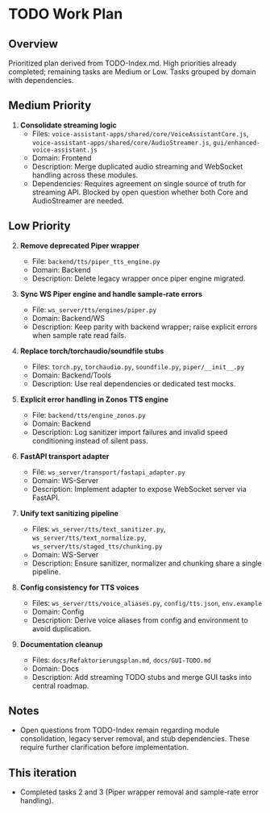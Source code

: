 # TODO Work Plan

## Overview
Prioritized plan derived from TODO-Index.md. High priorities already completed; remaining tasks are Medium or Low. Tasks grouped by domain with dependencies.

## Medium Priority
1. **Consolidate streaming logic**  
   - Files: `voice-assistant-apps/shared/core/VoiceAssistantCore.js`, `voice-assistant-apps/shared/core/AudioStreamer.js`, `gui/enhanced-voice-assistant.js`  
   - Domain: Frontend  
   - Description: Merge duplicated audio streaming and WebSocket handling across these modules.  
   - Dependencies: Requires agreement on single source of truth for streaming API. Blocked by open question whether both Core and AudioStreamer are needed.

## Low Priority
2. **Remove deprecated Piper wrapper**  
   - File: `backend/tts/piper_tts_engine.py`  
   - Domain: Backend  
   - Description: Delete legacy wrapper once piper engine migrated.

3. **Sync WS Piper engine and handle sample‑rate errors**  
   - File: `ws_server/tts/engines/piper.py`  
   - Domain: Backend/WS  
   - Description: Keep parity with backend wrapper; raise explicit errors when sample rate read fails.

4. **Replace torch/torchaudio/soundfile stubs**  
   - Files: `torch.py`, `torchaudio.py`, `soundfile.py`, `piper/__init__.py`  
   - Domain: Backend/Tools  
   - Description: Use real dependencies or dedicated test mocks.

5. **Explicit error handling in Zonos TTS engine**  
   - File: `backend/tts/engine_zonos.py`  
   - Domain: Backend  
   - Description: Log sanitizer import failures and invalid speed conditioning instead of silent pass.

6. **FastAPI transport adapter**  
   - File: `ws_server/transport/fastapi_adapter.py`  
   - Domain: WS-Server  
   - Description: Implement adapter to expose WebSocket server via FastAPI.

7. **Unify text sanitizing pipeline**  
   - Files: `ws_server/tts/text_sanitizer.py`, `ws_server/tts/text_normalize.py`, `ws_server/tts/staged_tts/chunking.py`  
   - Domain: WS-Server  
   - Description: Ensure sanitizer, normalizer and chunking share a single pipeline.

8. **Config consistency for TTS voices**  
   - Files: `ws_server/tts/voice_aliases.py`, `config/tts.json`, `env.example`  
   - Domain: Config  
   - Description: Derive voice aliases from config and environment to avoid duplication.

9. **Documentation cleanup**  
   - Files: `docs/Refaktorierungsplan.md`, `docs/GUI-TODO.md`  
   - Domain: Docs  
   - Description: Add streaming TODO stubs and merge GUI tasks into central roadmap.

## Notes
- Open questions from TODO-Index remain regarding module consolidation, legacy server removal, and stub dependencies. These require further clarification before implementation.

## This iteration
- Completed tasks 2 and 3 (Piper wrapper removal and sample-rate error handling).
